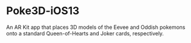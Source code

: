 # Poke3D-iOS13
An AR Kit app that places 3D models of the Eevee and Oddish pokemons onto a standard Queen-of-Hearts and Joker cards, respectively.
